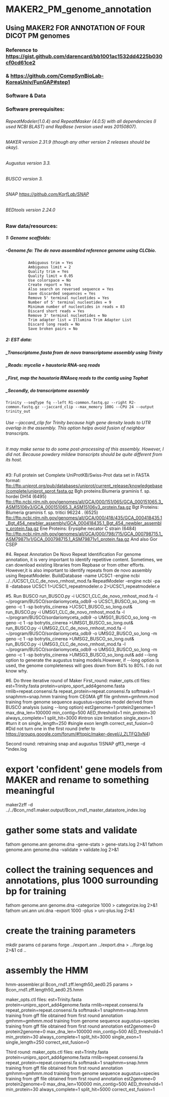 # MAKER2_PM_genome_annotation
## Using MAKER2 FOR ANNOTATION OF FOUR DICOT PM genomes
### Reference to  https://gist.github.com/darencard/bb1001ac1532dd4225b030cf0cd61ce2
###             & https://github.com/CompSynBioLab-KoreaUniv/FunGAP#step1

### Software & Data
### Software prerequisites:
###### RepeatModeler(1.0.4) and RepeatMasker (4.0.5) with all dependencies (I used NCBI BLAST) and RepBase (version used was 20150807).
###### MAKER version 2.31.9 (though any other version 2 releases should be okay).
###### Augustus version 3.3.
###### BUSCO version 3.
###### SNAP https://github.com/KorfLab/SNAP
###### BEDtools version 2.24.0

### Raw data/resources:
##### **1: Genome scaffolds:**
##### -Genome.fa: The de novo assembled reference genome using CLCbio. 
```
          Ambiguous trim = Yes
          Ambiguous limit = 2
          Quality trim = Yes
          Quality limit = 0.05
          Use colorspace = No
          Create report = Yes
          Also search on reversed sequence = Yes
          Save discarded sequences = Yes
          Remove 5' terminal nucleotides = Yes
          Number of 5' terminal nucleotides = 9
          Minimum number of nucleotides in reads = 83
          Discard short reads = Yes
          Remove 3' terminal nucleotides = No
          Trim adapter list = Illumina Trim Adapter List
          Discard long reads = No
          Save broken pairs = No
```

##### *2: EST data*:
##### _Transcriptome.fasta from de novo transcriptome assembly using Trinity
##### _Reads: mycelia + haustoria RNA-seq reads 
##### _*First*, map the haustoria RNAseq reads to the contig using Tophat
##### _*Secondly*, do transcriptome assembly
```
Trinity --seqType fq --left R1-common.fastq.gz --right R2-common.fastq.gz --jaccard_clip --max_memory 100G --CPU 24 --output trinity_out
```
######    Use --jaccard_clip for Trinity because high gene density leads to UTR overlap in the assembly. This option helps avoid fusion of neighbor transcripts. 
######    It may make sense to do some post-processing of this assembly. However, I did not. Because powdery mildew transcripts should be quite different from its host.

#3: Full protein set
Complete UniProtKB/Swiss-Prot data set in FASTA format: ftp://ftp.uniprot.org/pub/databases/uniprot/current_release/knowledgebase/complete/uniprot_sprot.fasta.gz
Bgh proteins:Blumeria graminis f. sp. hordei DH14 (6495)
ftp://ftp.ncbi.nlm.nih.gov/genomes/all/GCA/000/151/065/GCA_000151065.3_ASM15106v3/GCA_000151065.3_ASM15106v3_protein.faa.gz
Bgt Proteins: Blumeria graminis f. sp. tritici 96224 . (6525)
ftp://ftp.ncbi.nlm.nih.gov/genomes/all/GCA/000/418/435/GCA_000418435.1_Bgt_454_newbler_assembly/GCA_000418435.1_Bgt_454_newbler_assembly_protein.faa.gz
Ene Proteins: Erysiphe necator C strain (6484)
ftp://ftp.ncbi.nlm.nih.gov/genomes/all/GCA/000/798/715/GCA_000798715.1_ASM79871v1/GCA_000798715.1_ASM79871v1_protein.faa.gz
And also Gor CSEP


#4. Repeat Annotation
De Novo Repeat Identification
For genome annotation, it is very important to identify repetitive content. Sometimes, we can download existing libraries from Repbase or from other efforts. However,it is also important to identify repeats from de novo assembly using RepeatModeler. 
  BuildDatabase -name UCSC1 -engine ncbi ../../UCSC1_CLC_de_novo_rmhost_mod.fa
  RepeatModeler -engine ncbi -pa 8 -database UCSC1 1>UCSC1_repeatmodeler.o 2>UCSC1_repeatmodeler.e
  
  
#5. Run BUSCO
run_BUSCO.py -i UCSC1_CLC_de_novo_rmhost_mod.fa -l ~/program/BUSCO/sordariomyceta_odb9 -o UCSC1_BUSCO_so_long -m geno -c 1 -sp botrytis_cinerea  >UCSC1_BUSCO_so_long.out&
run_BUSCO.py -i UMSG1_CLC_de_novo_rmhost_mod.fa -l ~/program/BUSCO/sordariomyceta_odb9 -o UMSG1_BUSCO_so_long -m geno -c 1 -sp botrytis_cinerea  >UMSG1_BUSCO_so_long.out&
run_BUSCO.py -i UMSG2_CLC_de_novo_rmhost_mod.fa -l ~/program/BUSCO/sordariomyceta_odb9 -o UMSG2_BUSCO_so_long -m geno -c 1 -sp botrytis_cinerea  >UMSG2_BUSCO_so_long.out&
run_BUSCO.py -i UMSG3_CLC_de_novo_rmhost_mod.fa -l ~/program/BUSCO/sordariomyceta_odb9 -o UMSG3_BUSCO_so_long -m geno -c 1 -sp botrytis_cinerea  >UMSG3_BUSCO_so_long.out&
add --long option to generate the augustus traing models.However, if --long option is used, the genome completeness will goes down from 84% to 80%. I do not know why.

#6. Do three iterative round of Maker
First_round:
maker_opts.ctl files:
est=Trinity.fasta
protein=unipro_sport_add4genome.fasta
rmlib=repeat.consensi.fa
repeat_protein=repeat.consensi.fa
softmask=1
snaphmm=snap.hmm training from CEGMA gff file
gmhmm=gmhmm.mod training from genome sequence
augustus=species model derived from BUSCO analysis (using --long option)
est2genome=1
protein2genome=1
max_dna_len=100000
min_contig=500
AED_threshold=1
min_protein=30
always_complete=1
split_hit=3000 #intron size limitation
single_exon=1 #turn it on
single_length=250 #single exon length 
correct_est_fusion=0 #Did not turn one in the first round (refer to https://groups.google.com/forum/#!topic/maker-devel/J_ZLTFQ3xN4)

Second round:
retraining snap and augustus
1)SNAP
gff3_merge -d *index.log
# export 'confident' gene models from MAKER and rename to something meaningful
maker2zff -d ../../Bcon_rnd1.maker.output/Bcon_rnd1_master_datastore_index.log
# gather some stats and validate
fathom genome.ann genome.dna -gene-stats > gene-stats.log 2>&1
fathom genome.ann genome.dna  -validate > validate.log 2>&1
# collect the training sequences and annotations, plus 1000 surrounding bp for training
fathom genome.ann genome.dna -categorize 1000 > categorize.log 2>&1
fathom uni.ann uni.dna -export 1000 -plus > uni-plus.log 2>&1
# create the training parameters
mkdir params
cd params
forge ../export.ann ../export.dna > ../forge.log 2>&1
cd ..
# assembly the HMM
hmm-assembler.pl Bcon_rnd1.zff.length50_aed0.25 params > Bcon_rnd1.zff.length50_aed0.25.hmm

maker_opts.ctl files:
est=Trinity.fasta 
protein=unipro_sport_add4genome.fasta
rmlib=repeat.consensi.fa
repeat_protein=repeat.consensi.fa
softmask=1
snaphmm=snap.hmm training from gff file obtained from first round annotation
gmhmm=gmhmm.mod training from genome sequence
augustus=species training from gff file obtained from first round annotation 
est2genome=0
protein2genome=0
max_dna_len=100000
min_contig=500
AED_threshold=1
min_protein=30
always_complete=1
split_hit=3000
single_exon=1
single_length=250
correct_est_fusion=0






Third round:
maker_opts.ctl files:
est=Trinity.fasta
protein=unipro_sport_add4genome.fasta
rmlib=repeat.consensi.fa
repeat_protein=repeat.consensi.fa
softmask=1
snaphmm=snap.hmm training from gff file obtained from first round annotation
gmhmm=gmhmm.mod training from genome sequence
augustus=species training from gff file obtained from first round annotation 
est2genome=0
protein2genome=0
max_dna_len=100000
min_contig=500
AED_threshold=1
min_protein=30
always_complete=1
split_hit=5000
correct_est_fusion=1






